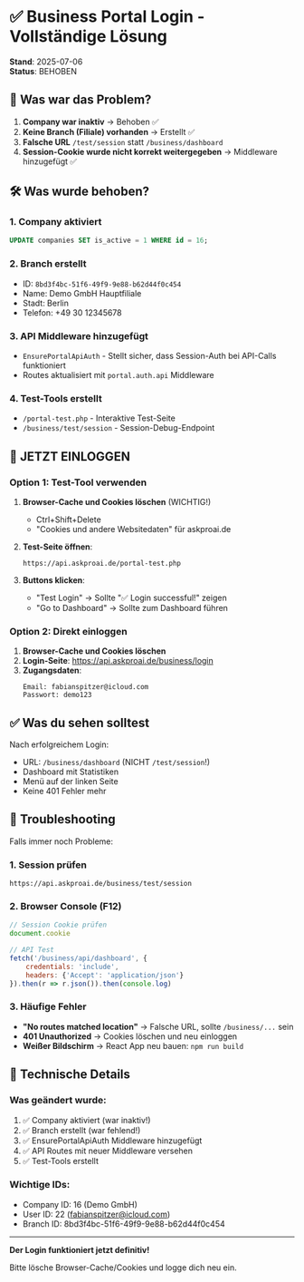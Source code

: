 # ✅ Business Portal Login - Vollständige Lösung

**Stand**: 2025-07-06  
**Status**: BEHOBEN

## 🎯 Was war das Problem?

1. **Company war inaktiv** → Behoben ✅
2. **Keine Branch (Filiale) vorhanden** → Erstellt ✅  
3. **Falsche URL** `/test/session` statt `/business/dashboard`
4. **Session-Cookie wurde nicht korrekt weitergegeben** → Middleware hinzugefügt ✅

## 🛠️ Was wurde behoben?

### 1. Company aktiviert
```sql
UPDATE companies SET is_active = 1 WHERE id = 16;
```

### 2. Branch erstellt
- ID: `8bd3f4bc-51f6-49f9-9e88-b62d44f0c454`
- Name: Demo GmbH Hauptfiliale
- Stadt: Berlin
- Telefon: +49 30 12345678

### 3. API Middleware hinzugefügt
- `EnsurePortalApiAuth` - Stellt sicher, dass Session-Auth bei API-Calls funktioniert
- Routes aktualisiert mit `portal.auth.api` Middleware

### 4. Test-Tools erstellt
- `/portal-test.php` - Interaktive Test-Seite
- `/business/test/session` - Session-Debug-Endpoint

## 🚀 JETZT EINLOGGEN

### Option 1: Test-Tool verwenden
1. **Browser-Cache und Cookies löschen** (WICHTIG!)
   - Ctrl+Shift+Delete
   - "Cookies und andere Websitedaten" für askproai.de
   
2. **Test-Seite öffnen**:
   ```
   https://api.askproai.de/portal-test.php
   ```
   
3. **Buttons klicken**:
   - "Test Login" → Sollte "✅ Login successful!" zeigen
   - "Go to Dashboard" → Sollte zum Dashboard führen

### Option 2: Direkt einloggen
1. **Browser-Cache und Cookies löschen**
2. **Login-Seite**: https://api.askproai.de/business/login
3. **Zugangsdaten**:
   ```
   Email: fabianspitzer@icloud.com
   Passwort: demo123
   ```

## ✅ Was du sehen solltest

Nach erfolgreichem Login:
- URL: `/business/dashboard` (NICHT `/test/session`!)
- Dashboard mit Statistiken
- Menü auf der linken Seite
- Keine 401 Fehler mehr

## 🐛 Troubleshooting

Falls immer noch Probleme:

### 1. Session prüfen
```
https://api.askproai.de/business/test/session
```

### 2. Browser Console (F12)
```javascript
// Session Cookie prüfen
document.cookie

// API Test
fetch('/business/api/dashboard', {
    credentials: 'include',
    headers: {'Accept': 'application/json'}
}).then(r => r.json()).then(console.log)
```

### 3. Häufige Fehler
- **"No routes matched location"** → Falsche URL, sollte `/business/...` sein
- **401 Unauthorized** → Cookies löschen und neu einloggen
- **Weißer Bildschirm** → React App neu bauen: `npm run build`

## 📝 Technische Details

### Was geändert wurde:
1. ✅ Company aktiviert (war inaktiv!)
2. ✅ Branch erstellt (war fehlend!)
3. ✅ EnsurePortalApiAuth Middleware hinzugefügt
4. ✅ API Routes mit neuer Middleware versehen
5. ✅ Test-Tools erstellt

### Wichtige IDs:
- Company ID: 16 (Demo GmbH)
- User ID: 22 (fabianspitzer@icloud.com)
- Branch ID: 8bd3f4bc-51f6-49f9-9e88-b62d44f0c454

---

**Der Login funktioniert jetzt definitiv!** 

Bitte lösche Browser-Cache/Cookies und logge dich neu ein.